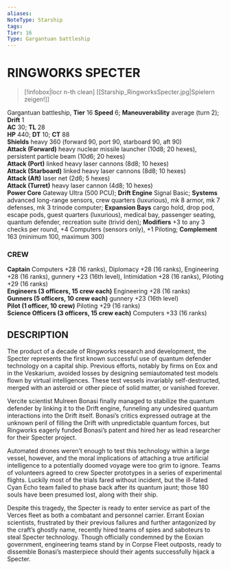 ```yaml
---
aliases: 
NoteType: Starship
tags: 
Tier: 16
Type: Gargantuan battleship
---
```

# RINGWORKS SPECTER
> [!infobox|locr n-th clean]
>  [[Starship_RingworksSpecter.jpg|Spielern zeigen!]]
> 
Gargantuan battleship, **Tier** 16 
**Speed** 6; **Maneuverability** average (turn 2); **Drift** 1  
**AC** 30; **TL** 28  
**HP** 440; **DT** 10; **CT** 88  
**Shields** heavy 360 (forward 90, port 90, starboard 90, aft 90)  
**Attack (Forward)** heavy nuclear missile launcher (10d8; 20 hexes), persistent particle beam (10d6; 20 hexes)  
**Attack (Port)** linked heavy laser cannons (8d8; 10 hexes)  
**Attack (Starboard)** linked heavy laser cannons (8d8; 10 hexes)  
**Attack (Aft)** laser net (2d6; 5 hexes)  
**Attack (Turret)** heavy laser cannon (4d8; 10 hexes)  
**Power Core** Gateway Ultra (500 PCU); **Drift Engine** Signal Basic; **Systems** advanced long-range sensors, crew quarters (luxurious), mk 8 armor, mk 7 defenses, mk 3 trinode computer; **Expansion Bays** cargo hold, drop pod, escape pods, guest quarters (luxurious), medical bay, passenger seating, quantum defender, recreation suite (trivid den); **Modifiers** +3 to any 3 checks per round, +4 Computers (sensors only), +1 Piloting; **Complement** 163 (minimum 100, maximum 300)

### CREW

**Captain** Computers +28 (16 ranks), Diplomacy +28 (16 ranks), Engineering +28 (16 ranks), gunnery +23 (16th level), Intimidation +28 (16 ranks), Piloting +29 (16 ranks)  
**Engineers (3 officers, 15 crew each)** Engineering +28 (16 ranks)  
**Gunners (5 officers, 10 crew each)** gunnery +23 (16th level)  
**Pilot (1 officer, 10 crew)** Piloting +29 (16 ranks)  
**Science Officers (3 officers, 15 crew each)** Computers +33 (16 ranks)

## DESCRIPTION

The product of a decade of Ringworks research and development, the Specter represents the first known successful use of quantum defender technology on a capital ship. Previous efforts, notably by firms on Eox and in the Veskarium, avoided losses by designing semiautomated test models flown by virtual intelligences. These test vessels invariably self-destructed, merged with an asteroid or other piece of solid matter, or vanished forever.  
  
Vercite scientist Mulreen Bonasi finally managed to stabilize the quantum defender by linking it to the Drift engine, funneling any undesired quantum interactions into the Drift itself. Bonasi’s critics expressed outrage at the unknown peril of filling the Drift with unpredictable quantum forces, but Ringworks eagerly funded Bonasi’s patent and hired her as lead researcher for their Specter project.  
  
Automated drones weren’t enough to test this technology within a large vessel, however, and the moral implications of attaching a true artificial intelligence to a potentially doomed voyage were too grim to ignore. Teams of volunteers agreed to crew Specter prototypes in a series of experimental flights. Luckily most of the trials fared without incident, but the ill-fated Cyan Echo team failed to phase back after its quantum jaunt; those 180 souls have been presumed lost, along with their ship.  
  
Despite this tragedy, the Specter is ready to enter service as part of the Verces fleet as both a combatant and personnel carrier. Errant Eoxian scientists, frustrated by their previous failures and further antagonized by the craft’s ghostly name, recently hired teams of spies and saboteurs to steal Specter technology. Though officially condemned by the Eoxian government, engineering teams stand by in Corpse Fleet outposts, ready to dissemble Bonasi’s masterpiece should their agents successfully hijack a Specter.
